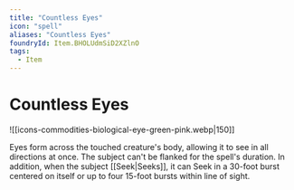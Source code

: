 ```yaml
---
title: "Countless Eyes"
icon: "spell"
aliases: "Countless Eyes"
foundryId: Item.BHOLUdmSiD2XZlnO
tags:
  - Item
---
```


# Countless Eyes
![[icons-commodities-biological-eye-green-pink.webp|150]]

Eyes form across the touched creature's body, allowing it to see in all directions at once. The subject can't be flanked for the spell's duration. In addition, when the subject [[Seek|Seeks]], it can Seek in a 30-foot burst centered on itself or up to four 15-foot bursts within line of sight.


